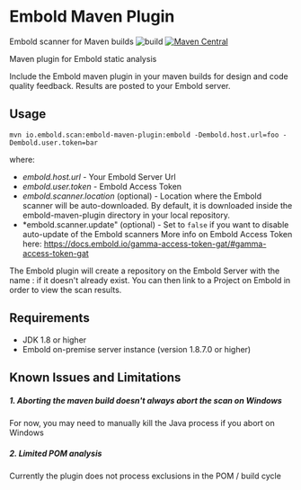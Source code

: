 # Embold Maven Plugin
Embold scanner for Maven builds
![build](https://github.com/embold/embold-maven-plugin/workflows/build/badge.svg?branch=development)
[![Maven Central](https://img.shields.io/maven-central/v/io.embold.scan/embold-maven-plugin.svg?label=Maven%20Central)](https://search.maven.org/search?q=g:%22io.embold.scan%22%20AND%20a:%22embold-maven-plugin%22)

Maven plugin for Embold static analysis

Include the Embold maven plugin in your maven builds for design and code quality feedback. Results are posted to your Embold server.

## Usage

`mvn io.embold.scan:embold-maven-plugin:embold -Dembold.host.url=foo -Dembold.user.token=bar`

where:
* *embold.host.url* - Your Embold Server Url
* *embold.user.token* - Embold Access Token
* *embold.scanner.location* (optional) - Location where the Embold scanner will be auto-downloaded. By default, it is downloaded inside the embold-maven-plugin directory in your local repository.
* *embold.scanner.update" (optional) - Set to `false` if you want to disable auto-update of the Embold scanners
More info on Embold Access Token here: https://docs.embold.io/gamma-access-token-gat/#gamma-access-token-gat

The Embold plugin will create a repository on the Embold Server with the name <groupId>:<artifactId> if it doesn't already exist.
You can then link to a Project on Embold in order to view the scan results.

## Requirements
* JDK 1.8 or higher
* Embold on-premise server instance (version 1.8.7.0 or higher)



## Known Issues and Limitations
##### 1. Aborting the maven build doesn't always abort the scan on Windows
For now, you may need to manually kill the Java process if you abort on Windows

##### 2. Limited POM analysis
Currently the plugin does not process exclusions in the POM / build cycle
